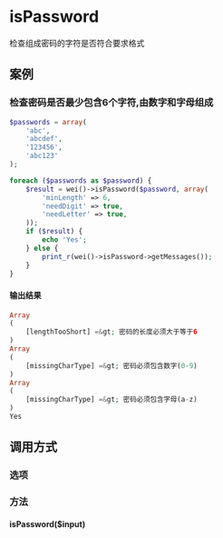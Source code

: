 isPassword
==========

检查组成密码的字符是否符合要求格式

案例
----

### 检查密码是否最少包含6个字符,由数字和字母组成

```php
$passwords = array(
    'abc',
    'abcdef',
    '123456',
    'abc123'
);

foreach ($passwords as $password) {
    $result = wei()->isPassword($password, array(
        'minLength' => 6,
        'needDigit' => true,
        'needLetter' => true,
    ));
    if ($result) {
        echo 'Yes';
    } else {
        print_r(wei()->isPassword->getMessages());
    }
}
```

#### 输出结果

```php
Array
(
    [lengthTooShort] =&gt; 密码的长度必须大于等于6
)
Array
(
    [missingCharType] =&gt; 密码必须包含数字(0-9)
)
Array
(
    [missingCharType] =&gt; 密码必须包含字母(a-z)
)
Yes
```

调用方式
--------

### 选项

### 方法

#### isPassword($input)
